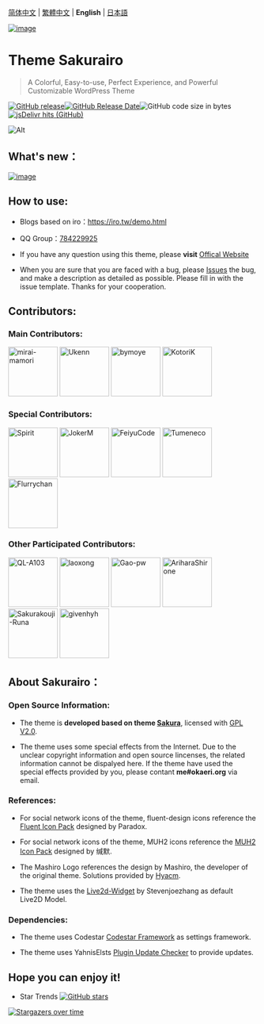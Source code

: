 [简体中文](README.md) | [繁體中文](README_tw.md) | **English** | [日本語](README_ja.md)

[![image](https://fuukei.coding.net/p/sakurairo_vision/d/Sakurairo_Vision/git/raw/2.4/readme/banner.png)](https://github.com/mirai-mamori/Sakurairo)

<h1 align="left">Theme Sakurairo </h1>

> A Colorful, Easy-to-use, Perfect Experience, and Powerful Customizable WordPress Theme

[![GitHub release](https://img.shields.io/github/v/release/mirai-mamori/Sakurairo.svg?style=for-the-badge&logo=appveyor)](https://github.com/mirai-mamori/Sakurairo/releases/latest)[![GitHub Release Date](https://img.shields.io/github/release-date/mirai-mamori/Sakurairo?style=for-the-badge&logo=appveyor)](https://github.com/mirai-mamori/Sakurairo/releases)![GitHub code size in bytes](https://img.shields.io/github/languages/code-size/mirai-mamori/Sakurairo?style=for-the-badge&logo=appveyor)[![jsDelivr hits (GitHub)](https://img.shields.io/jsdelivr/gh/hm/Fuukei/Public_Repository?color=red&logo=jsdelivr&logoColor=red&style=for-the-badge)](https://www.jsdelivr.com/package/gh/mirai-mamori/sakurairo)

![Alt](https://repobeats.axiom.co/api/embed/292776675b642d6dc86f264f4b71ed411ee9be91.svg "Repobeats analytics image")

## What's new：

[![image](https://fuukei.coding.net/p/sakurairo_vision/d/Sakurairo_Vision/git/raw/2.4/readme/versions_en.png)](https://iro.tw/)

## How to use:

- Blogs based on iro：https://iro.tw/demo.html

- QQ Group：[784229925](https://jq.qq.com/?_wv=1027&k=U5UJjRik)

- If you have any question using this theme, please **visit**  [Offical Website](https://iro.tw/) 

- When you are sure that you are faced with a bug, please [Issues](https://github.com/mirai-mamori/Sakurairo/issues/new/choose) the bug, and make a description as detailed as possible.
Please fill in with the issue template. Thanks for your cooperation.

## Contributors:

### Main Contributors:

<a href="https://github.com/mirai-mamori"><img src="https://avatars3.githubusercontent.com/u/61381142?s=400" alt="mirai-mamori" width="100"></a>  <a href="https://github.com/Ukenn2112"><img src="https://avatars3.githubusercontent.com/u/60847880?s=400" alt="Ukenn" width="100"></a>  <a href="https://github.com/bymoye"><img src="https://avatars2.githubusercontent.com/u/27877470?s=400" alt="bymoye" width="100"></a> <a href="https://github.com/KotoriK"><img src="https://avatars.githubusercontent.com/u/52659125?s=400" alt="KotoriK" width="100"></a>

### Special Contributors:

<a href="https://github.com/spirit1431007"><img src="https://avatars1.githubusercontent.com/u/29689177?s=400" alt="Spirit" width="100"></a>  <a href="https://jokerm.com/"><img src="https://cdn.jokerm.com/?/imgcdn/logo.png" alt="JokerM" width="100"></a>  <a href="https://github.com/FeiyuCode"><img src="https://avatars0.githubusercontent.com/u/46924793?s=400" alt="FeiyuCode" width="100"></a>  <a href="https://github.com/tumeneco"><img src="https://avatars0.githubusercontent.com/u/68286041?s=400" alt="Tumeneco" width="100"></a>  <a href="https://github.com/flurrychan "><img src="https://cdn.jsdelivr.net/gh/flurrychan/CDN/tx.jpg" alt="Flurrychan" width="100"></a>

### Other Participated Contributors:

<a href="https://github.com/QL-A103"><img src="https://avatars.githubusercontent.com/u/57120572?v=4" alt="QL-A103" width="100"></a>  <a href="https://github.com/laoxong"><img src="https://avatars.githubusercontent.com/u/31268830?v=4" alt="laoxong" width="100"></a>  <a href="https://github.com/Gao-pw"><img src="https://avatars.githubusercontent.com/u/48815350?v=4" alt="Gao-pw" width="100"></a>  <a href="https://github.com/AriharaShirone"><img src="https://avatars.githubusercontent.com/u/30365341?v=4" alt="AriharaShirone" width="100"></a>  <a href="https://github.com/Sakurakouji-Runa"><img src="https://avatars2.githubusercontent.com/u/46081776?s=400" alt="Sakurakouji-Runa" width="100"></a>  <a href="https://github.com/givenhyh"><img src="https://avatars3.githubusercontent.com/u/37971883?s=400" alt="givenhyh" width="100"></a>

## About Sakurairo：

### Open Source Information:

- The theme is  **developed based on theme [Sakura](https://github.com/mashirozx/Sakura)**, licensed with [GPL V2.0](https://github.com/mirai-mamori/Sakurairo/blob/master/LICENSE).

- The theme uses some special effects from the Internet. Due to the unclear copyright information and open source lincenses, the related information cannot be dispalyed here. If the theme have used the special effects provided by you, please contant **me#okaeri.org** via email.

### References:

- For social network icons of the theme, fluent-design icons reference the [Fluent Icon Pack](https://wwi.lanzous.com/ikyq5kgx0wb) designed by Paradox.

- For social network icons of the theme, MUH2 icons reference the [MUH2 Icon Pack](https://www.coolapk.com/apk/com.muh2.icon) designed by 缄默.

- The Mashiro Logo references the design by Mashiro, the developer of the original theme. Solutions provided by [Hyacm](https://hyacm.com/acai/ui/143/sakura-logo/).

- The theme uses the [Live2d-Widget](https://github.com/stevenjoezhang/live2d-widget) by Stevenjoezhang as default Live2D Model.

### Dependencies:

- The theme uses Codestar [Codestar Framework](https://github.com/Codestar/codestar-framework) as settings framework. 

- The theme uses YahnisElsts [Plugin Update Checker](https://github.com/YahnisElsts/plugin-update-checker) to provide updates.

## Hope you can enjoy it!

- Star Trends  [![GitHub stars](https://img.shields.io/github/stars/mirai-mamori/Sakurairo?logo=github&style=social)](https://github.com/mirai-mamori/Sakurairo/stargazers)

[![Stargazers over time](https://starchart.cc/mirai-mamori/Sakurairo.svg)](https://github.com/mirai-mamori/Sakurairo/stargazers)
